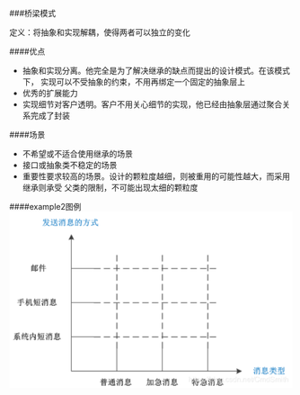 ###桥梁模式

定义：将抽象和实现解耦，使得两者可以独立的变化

####优点
- 抽象和实现分离。他完全是为了解决继承的缺点而提出的设计模式。在该模式下，
  实现可以不受抽象的约束，不用再绑定一个固定的抽象层上
- 优秀的扩展能力
- 实现细节对客户透明。客户不用关心细节的实现，他已经由抽象层通过聚合关系完成了封装


####场景
- 不希望或不适合使用继承的场景
- 接口或抽象类不稳定的场景
- 重要性要求较高的场景。设计的颗粒度越细，则被重用的可能性越大，而采用继承则承受
  父类的限制，不可能出现太细的颗粒度
  
  
####example2图例
![avatar](../../../../../resources/images/bridge.png)